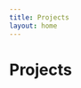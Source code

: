```yaml
---
title: Projects
layout: home
---
```


<script>
function ajax(url, options, callback) {
    let xhr = new XMLHttpRequest();

    xhr.onreadystatechange = function(e) {
        if (this.readyState == 4 && this.status == 200) {
            if (options && !options.async) {
                return xhr.reponseText;
            }
            callback(xhr.responseText);
        }
    }

    const setHeaders = () => {
        if (options && options.headers) {
            for (let key in options.headers) {
                let val = options.headers[key];
                xhr.setRequestHeader(key, val);
            }
        }
    };

    if (options != null) {
        let async = options.async == undefined ? true : options.async;
        let method = options.method == undefined ? "GET" : options.method;
        let data = options.data == undefined ? null : options.data;

        xhr.open(method, url, async);
        setHeaders();
        xhr.send(data);
    }
    else {
        xhr.open("GET", url, true);
        setHeaders();
        xhr.send();
    }
}

let url = "https://api.github.com/users/phdumaresq/repos";
ajax(url, null, data => {
    data = JSON.parse(data);
    for (let repo of data) {
//        let xhr = new XMLHttpRequest();

//        xhr.onreadystatechange = function(e) {
//            console.log(this.readyState, this.status);

//            if (this.readyState == 4 && this.status == 200) {
//                let topics = JSON.parse(xhr.responseText);
//                console.log(topics);
                console.log(repo.owner);
                if (repo.owner.login == "phdumaresq") {
                    let html = "<h2><a href='" + repo.html_url + "'>" + repo.name + "</a></h2>";
                        html += "<label>Language: </label>" + repo.language + "<br />";
                        html += "<p>" + repo.description + "</p>";
                    console.log(html);
                    console.log(document.querySelector("h1"));
                }
//            }
//        }

//        xhr.open("GET", "https://api.github.com/repos/phudumaresq/" + repo + "/topics", false);
//        xhr.setRequestHeader("Accept", "application/vnd.github.mercy-preview+json")
//        xhr.send();
    }
});
</script>

# Projects
